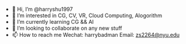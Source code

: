 - 👋 Hi, I’m @harryshu1997
- 👀 I’m interested in CG, CV, VR, Cloud Computing, Alogorithm
- 🌱 I’m currently learning CG && AI
- 💞️ I’m looking to collaborate on any new stuff
- 📫 How to reach me Wechat: harrybadman Email: zs2264@nyu.edu

<!---
harryshu1997/harryshu1997 is a ✨ special ✨ repository because its `README.md` (this file) appears on your GitHub profile.
You can click the Preview link to take a look at your changes.
--->

